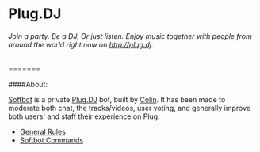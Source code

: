 Plug.DJ
=======
###### Join a party. Be a DJ. Or just listen. Enjoy music together with people from around the world right now on http://plug.dj.
=======

####About:

[Softbot](https://plug.dj/@/softbot) is a private [Plug.DJ](https://plug.dj/) bot, built by [Colin](https://plug.dj/@/c%E1%8E%A7l%C9%A8%C9%B3). It has been made to moderate both chat, the tracks/videos, user voting, and generally improve both users' and staff their experience on Plug.

* [General Rules](https://github.com/Coliinnn/Plug/blob/master/Rules.md)
* [Softbot Commands](https://github.com/Colinowww/Plug/blob/master/Softbot%20Commands.md)
